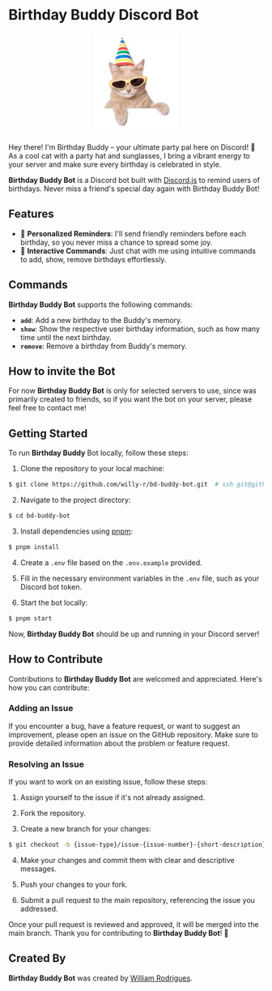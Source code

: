 # Birthday Buddy Discord Bot

<p align="center">
  <img height="200" src="./assets/images/buddy.jpeg">
</p>

Hey there! I'm Birthday Buddy – your ultimate party pal here on Discord! 🎉 As a cool cat with a party hat and sunglasses, I bring a vibrant energy to your server and make sure every birthday is celebrated in style.

**Birthday Buddy Bot** is a Discord bot built with [Discord.js](https://github.com/discordjs/guide) to remind users of birthdays. Never miss a friend's special day again with Birthday Buddy Bot!


## Features

- 🎈 **Personalized Reminders**: I'll send friendly reminders before each birthday, so you never miss a chance to spread some joy.
- 🎂 **Interactive Commands**: Just chat with me using intuitive commands to add, show, remove birthdays effortlessly.


## Commands

**Birthday Buddy Bot** supports the following commands:

- **`add`**: Add a new birthday to the Buddy's memory.
- **`show`**: Show the respective user birthday information, such as how many time until the next birthday.
- **`remove`**: Remove a birthday from Buddy's memory.


## How to invite the Bot

For now **Birthday Buddy Bot** is only for selected servers to use, since was primarily created to friends, so if you want the bot on your server, please feel free to contact me!


## Getting Started

To run **Birthday Buddy** Bot locally, follow these steps:

1. Clone the repository to your local machine:
```bash
$ git clone https://github.com/willy-r/bd-buddy-bot.git  # ssh git@github.com:willy-r/bd-buddy-bot.git
```

2. Navigate to the project directory:
```bash
$ cd bd-buddy-bot
```

3. Install dependencies using [pnpm](https://pnpm.io/):
```bash
$ pnpm install
```

4. Create a `.env` file based on the `.env.example` provided.

5. Fill in the necessary environment variables in the `.env` file, such as your Discord bot token.

6. Start the bot locally:
```bash
$ pnpm start
```

Now, **Birthday Buddy Bot** should be up and running in your Discord server!

## How to Contribute

Contributions to **Birthday Buddy Bot** are welcomed and appreciated. Here's how you can contribute:

### Adding an Issue

If you encounter a bug, have a feature request, or want to suggest an improvement, please open an issue on the GitHub repository. Make sure to provide detailed information about the problem or feature request.

### Resolving an Issue

If you want to work on an existing issue, follow these steps:

1. Assign yourself to the issue if it's not already assigned.

2. Fork the repository.

3. Create a new branch for your changes:
```bash
$ git checkout -b {issue-type}/issue-{issue-number}-{short-description}
```

4. Make your changes and commit them with clear and descriptive messages.

5. Push your changes to your fork.

6. Submit a pull request to the main repository, referencing the issue you addressed.

Once your pull request is reviewed and approved, it will be merged into the main branch. Thank you for contributing to **Birthday Buddy Bot**! 🎉

## Created By

**Birthday Buddy Bot** was created by [William Rodrigues](https://www.linkedin.com/in/william-rodrigues-dev/).
